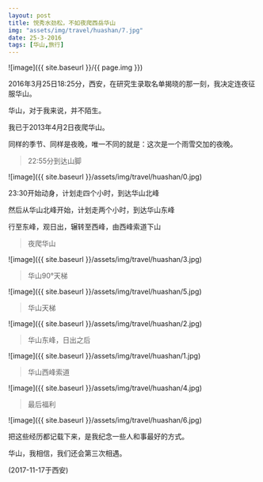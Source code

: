 ```yaml
---
layout: post
title: 悦秀水劲松，不如夜爬西岳华山
img: "assets/img/travel/huashan/7.jpg"
date: 25-3-2016
tags: [华山,旅行]
---
```


![image]({{ site.baseurl }}/{{ page.img }})

2016年3月25日18:25分，西安，在研究生录取名单揭晓的那一刻，我决定连夜征服华山。

华山，对于我来说，并不陌生。

我已于2013年4月2日夜爬华山。

同样的季节、同样是夜晚，唯一不同的就是：这次是一个雨雪交加的夜晚。

> 22:55分到达山脚

![image]({{ site.baseurl }}/assets/img/travel/huashan/0.jpg)

23:30开始动身，计划走四个小时，到达华山北峰

然后从华山北峰开始，计划走两个小时，到达华山东峰

行至东峰，观日出，辗转至西峰，由西峰索道下山

> 夜爬华山

![image]({{ site.baseurl }}/assets/img/travel/huashan/3.jpg)

> 华山90°天梯

![image]({{ site.baseurl }}/assets/img/travel/huashan/5.jpg)

> 华山天梯

![image]({{ site.baseurl }}/assets/img/travel/huashan/2.jpg)

> 华山东峰，日出之后

![image]({{ site.baseurl }}/assets/img/travel/huashan/1.jpg)

> 华山西峰索道

![image]({{ site.baseurl }}/assets/img/travel/huashan/4.jpg)

> 最后福利

![image]({{ site.baseurl }}/assets/img/travel/huashan/6.jpg)

把这些经历都记载下来，是我纪念一些人和事最好的方式。

华山，我相信，我们还会第三次相遇。

(2017-11-17于西安)






